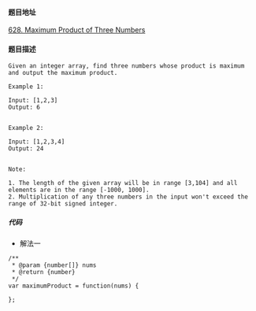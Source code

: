 #### 题目地址
[628. Maximum Product of Three Numbers](https://leetcode.com/problems/maximum-product-of-three-numbers/)
#### 题目描述
```
Given an integer array, find three numbers whose product is maximum and output the maximum product.

Example 1:

Input: [1,2,3]
Output: 6
 

Example 2:

Input: [1,2,3,4]
Output: 24
 

Note:

1. The length of the given array will be in range [3,104] and all elements are in the range [-1000, 1000].
2. Multiplication of any three numbers in the input won't exceed the range of 32-bit signed integer.

```

##### 代码

- 解法一
```
/**
 * @param {number[]} nums
 * @return {number}
 */
var maximumProduct = function(nums) {
    
};
```
